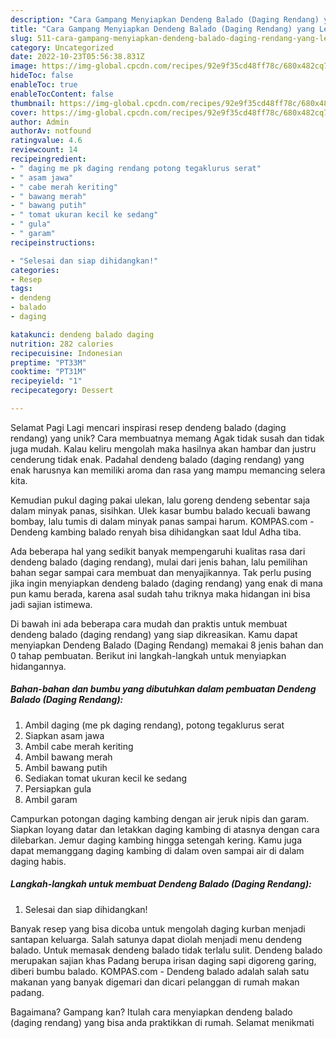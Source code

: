 ```yaml
---
description: "Cara Gampang Menyiapkan Dendeng Balado (Daging Rendang) yang Lezat Sekali"
title: "Cara Gampang Menyiapkan Dendeng Balado (Daging Rendang) yang Lezat Sekali"
slug: 511-cara-gampang-menyiapkan-dendeng-balado-daging-rendang-yang-lezat-sekali
category: Uncategorized
date: 2022-10-23T05:56:38.831Z
image: https://img-global.cpcdn.com/recipes/92e9f35cd48ff78c/680x482cq70/dendeng-balado-daging-rendang-foto-resep-utama.jpg
hideToc: false
enableToc: true
enableTocContent: false
thumbnail: https://img-global.cpcdn.com/recipes/92e9f35cd48ff78c/680x482cq70/dendeng-balado-daging-rendang-foto-resep-utama.jpg
cover: https://img-global.cpcdn.com/recipes/92e9f35cd48ff78c/680x482cq70/dendeng-balado-daging-rendang-foto-resep-utama.jpg
author: Admin
authorAv: notfound
ratingvalue: 4.6
reviewcount: 14
recipeingredient:
- " daging me pk daging rendang potong tegaklurus serat"
- " asam jawa"
- " cabe merah keriting"
- " bawang merah"
- " bawang putih"
- " tomat ukuran kecil ke sedang"
- " gula"
- " garam"
recipeinstructions:

- "Selesai dan siap dihidangkan!"
categories:
- Resep
tags:
- dendeng
- balado
- daging

katakunci: dendeng balado daging 
nutrition: 282 calories
recipecuisine: Indonesian
preptime: "PT33M"
cooktime: "PT31M"
recipeyield: "1"
recipecategory: Dessert

---
```



Selamat Pagi Lagi mencari inspirasi resep dendeng balado (daging rendang) yang unik? Cara membuatnya memang Agak tidak susah dan tidak juga mudah. Kalau keliru mengolah maka hasilnya akan hambar dan justru cenderung tidak enak. Padahal dendeng balado (daging rendang) yang enak harusnya kan memiliki aroma dan rasa yang mampu memancing selera kita.


Kemudian pukul daging pakai ulekan, lalu goreng dendeng sebentar saja dalam minyak panas, sisihkan. Ulek kasar bumbu balado kecuali bawang bombay, lalu tumis di dalam minyak panas sampai harum. KOMPAS.com - Dendeng kambing balado renyah bisa dihidangkan saat Idul Adha tiba.

Ada beberapa hal yang sedikit banyak mempengaruhi kualitas rasa dari dendeng balado (daging rendang), mulai dari jenis bahan, lalu pemilihan bahan segar sampai cara membuat dan menyajikannya. Tak perlu pusing jika ingin menyiapkan dendeng balado (daging rendang) yang enak di mana pun kamu berada, karena asal sudah tahu triknya maka hidangan ini bisa jadi sajian istimewa.


Di bawah ini ada beberapa cara mudah dan praktis untuk membuat dendeng balado (daging rendang) yang siap dikreasikan. Kamu dapat menyiapkan Dendeng Balado (Daging Rendang) memakai 8 jenis bahan dan 0 tahap pembuatan. Berikut ini langkah-langkah untuk menyiapkan hidangannya.

<!--inarticleads1-->

##### Bahan-bahan dan bumbu yang dibutuhkan dalam pembuatan Dendeng Balado (Daging Rendang):

1. Ambil  daging (me pk daging rendang), potong tegaklurus serat
1. Siapkan  asam jawa
1. Ambil  cabe merah keriting
1. Ambil  bawang merah
1. Ambil  bawang putih
1. Sediakan  tomat ukuran kecil ke sedang
1. Persiapkan  gula
1. Ambil  garam


Campurkan potongan daging kambing dengan air jeruk nipis dan garam. Siapkan loyang datar dan letakkan daging kambing di atasnya dengan cara dilebarkan. Jemur daging kambing hingga setengah kering. Kamu juga dapat memanggang daging kambing di dalam oven sampai air di dalam daging habis. 

<!--inarticleads2-->

##### Langkah-langkah untuk membuat Dendeng Balado (Daging Rendang):


1. Selesai dan siap dihidangkan!

Banyak resep yang bisa dicoba untuk mengolah daging kurban menjadi santapan keluarga. Salah satunya dapat diolah menjadi menu dendeng balado. Untuk memasak dendeng balado tidak terlalu sulit. Dendeng balado merupakan sajian khas Padang berupa irisan daging sapi digoreng garing, diberi bumbu balado. KOMPAS.com - Dendeng balado adalah salah satu makanan yang banyak digemari dan dicari pelanggan di rumah makan padang. 

Bagaimana? Gampang kan? Itulah cara menyiapkan dendeng balado (daging rendang) yang bisa anda praktikkan di rumah. Selamat menikmati
